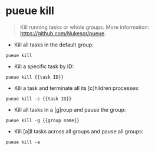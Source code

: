 # pueue kill

> Kill running tasks or whole groups.
> More information: <https://github.com/Nukesor/pueue>.

- Kill all tasks in the default group:

`pueue kill`

- Kill a specific task by ID:

`pueue kill {{task ID}}`

- Kill a task and terminate all its [c]hildren processes:

`pueue kill -c {{task ID}}`

- Kill all tasks in a [g]roup and pause the group:

`pueue kill -g {{group name}}`

- Kill [a]ll tasks across all groups and pause all groups:

`pueue kill -a`
